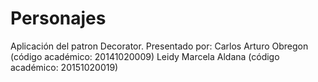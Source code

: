 # Personajes
Aplicación del patron Decorator.
Presentado por:
Carlos Arturo Obregon (código académico: 20141020009)
Leidy Marcela Aldana  (código académico: 20151020019)
